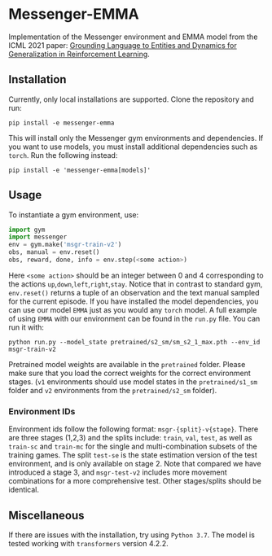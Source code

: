 # Messenger-EMMA
Implementation of the Messenger environment and EMMA model from the ICML 2021 paper: [Grounding Language to Entities and Dynamics for Generalization in Reinforcement Learning](https://arxiv.org/abs/2101.07393). 

## Installation
Currently, only local installations are supported. Clone the repository and run:
```
pip install -e messenger-emma
```
This will install only the Messenger gym environments and dependencies. If you want to use models, you must install additional dependencies such as `torch`. Run the following instead:
```
pip install -e 'messenger-emma[models]'
```

## Usage
To instantiate a gym environment, use:
```python
import gym
import messenger
env = gym.make('msgr-train-v2')
obs, manual = env.reset()
obs, reward, done, info = env.step(<some action>)
```
Here `<some action>` should be an integer between 0 and 4 corresponding to the actions `up`,`down`,`left`,`right`,`stay`. Notice that in contrast to standard gym, `env.reset()` returns a tuple of an observation and the text manual sampled for the current episode. If you have installed the model dependencies, you can use our model `EMMA` just as you would any `torch` model. A full example of using `EMMA` with our environment can be found in the `run.py` file. You can run it with:
```
python run.py --model_state pretrained/s2_sm/sm_s2_1_max.pth --env_id msgr-train-v2
```

Pretrained model weights are available in the `pretrained` folder. Please make sure that you load the correct weights for the correct environment stages. (`v1` environments should use model states in the `pretrained/s1_sm` folder and `v2` environments from the `pretrained/s2_sm` folder).

### Environment IDs
Environment ids follow the following format: `msgr-{split}-v{stage}`. There are three stages (1,2,3) and the splits include: `train`, `val`, `test`, as well as `train-sc` and `train-mc` for the single and multi-combination subsets of the training games. The split `test-se` is the state estimation version of the test environment, and is only available on stage 2. Note that compared we have introduced a stage 3, and `msgr-test-v2` includes more movement combinations for a more comprehensive test. Other stages/splits should be identical.

## Miscellaneous
If there are issues with the installation, try using `Python 3.7`. The model is tested working with `transformers` version 4.2.2.
